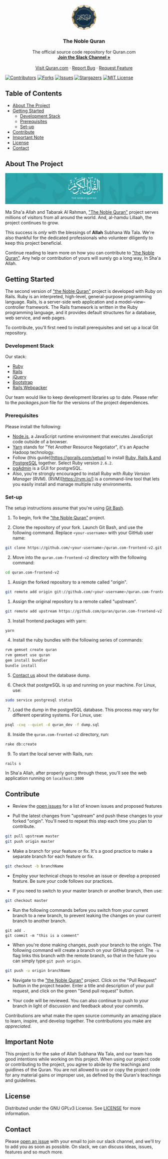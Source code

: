 <!--
*** Thanks for checking out this Quran.com repo. If you have a suggestion that would
*** make this better, please fork the repo and create a pull request or simply open
*** an issue with the tag "enhancement".
*** Thanks again! Now go create something AMAZING! :D
-->

<!-- PROJECT LOGO -->
<br />
<p align="center">
  <a href="https://quran.com">
    <img src="app/assets/images/icons/android-chrome-256x256.png" alt="Logo" width="80" height="80">
  </a>

  <h3 align="center">The Noble Quran</h3>

  <p align="center">
    The official source code repository for Quran.com
    <br />
    <a href="#contact"><strong>Join the Slack Channel »</strong></a>
    <br />
    <br />
    <a href="https://quran.com">Visit Quran.com</a>
    ·
    <a href="https://github.com/quran/quran.com-frontend-v2/issues">Report Bug</a>
    ·
    <a href="https://github.com/quran/quran.com-frontend-v2/issues">Request Feature</a>
  </p>
</p>

<!-- PROJECT SHIELDS -->

[![Contributors][contributors-shield]][contributors-url]
[![Forks][forks-shield]][forks-url]
[![Issues][issues-shield]][issues-url]
[![Stargazers][stars-shield]][stars-url]
[![MIT License][license-shield]][license-url]

<!-- TABLE OF CONTENTS -->

## Table of Contents
- [About The Project](#about-the-project)
- [Getting Started](#getting-started)
  - [Development Stack](#development-stack)
  - [Prerequisites](#prerequisites)
  - [Set-up](#set-up)
- [Contribute](#contribute)
- [Important Note](#important-note)
- [License](#license)
- [Contact](#contact)

<!-- ABOUT THE PROJECT -->

## About The Project

<a href="https://quran.com">
<img src="./app/assets/images/thumbnail.png" alt="Quran.com Thumbnail">
</a>

Ma Sha'a Allah and Tabarak Al Rahman, ["The Noble Quran"](https://quran.com) project serves millions of visitors from all around the world. And, al-hamdu Lillaah, the project continues to grow.

This success is _only_ with the blessings of **Allah** Subhana Wa Tala. We're also thankful for the dedicated professionals who volunteer diligently to keep this project beneficial.

Continue reading to learn more on how you can contribute to ["the Noble Quran"](https://quran.com). Any help or contribution of yours will surely go a long way, In Sha'a Allah.

<!-- GETTING STARTED -->

## Getting Started

The second version of ["the Noble Quran"](https://quran.com) project is developed with Ruby on Rails. Ruby is an interpreted, high-level, general-purpose programming language. Rails, is a server-side web application and a model–view–controller framework. The Rails framework is written in the Ruby programming language, and it provides default structures for a database, web service, and web pages.

To contribute, you'll first need to install prerequisites and set up a local Git repository.

### Development Stack

Our stack:

- [Ruby](https://www.ruby-lang.org/en/)
- [Rails](https://rubyonrails.org/)
- [jQuery](https://jquery.com/)
- [Bootstrap](https://getbootstrap.com/)
- [Rails Webpacker](https://github.com/rails/webpacker)

Our team would like to keep development libraries up to date. Please refer to the _packages.json_ file for the versions of the project dependences.

### Prerequisites

Please install the following:

- [Node.js](https://nodejs.org/en/), a JavaScript runtime environment that executes JavaScript code outside of a browser.
- [Yarn](https://yarnpkg.com/en/) stands for "Yet Another Resource Negotiator", it's an Apache Hadoop technology.
- Follow (this guide)[https://gorails.com/setup] to install [Ruby, Rails & and PostgreSQL](https://gorails.com/setup) together. Select Ruby version `2.6.2`.
- [pgAdmin](https://www.pgadmin.org/) is a GUI for postgreSQL.
- Also, you're strongly encouraged to install Ruby with _Ruby Version Manager_ (RVM). (RVM)[https://rvm.io/] is a command-line tool that lets you easily install and manage multiple ruby environments.

### Set-up

The setup instructions assume that you're using [Git Bash](https://git-scm.com/).

1. To begin, fork the ["the Noble Quran"](https://quran.com) project.

1. Clone the repository of your fork. Launch Git Bash, and use the following command. Replace `<your-username>` with your GitHub user name:

```sh
git clone https://github.com/<your-username>/quran.com-frontend-v2.git
```
2. Move into the `quran.com-frontend-v2` directory with the following command:

```sh
cd quran.com-frontend-v2
```

1. Assign the forked repository to a remote called "origin".

```sh
git remote add origin git://github.com/<your-username>/quran.com-frontend-v2.git
```

1. Assign the original repository to a remote called "upstream".

```sh
git remote add upstream https://github.com/quran/quran.com-frontend-v2
```

3. Install frontend packages with yarn:

```sh
yarn
```

4. Install the ruby bundles with the following series of commands:

```sh
rvm gemset create quran
rvm gemset use quran
gem install bundler
bundle install
```

5. [Contact us](#contact) about the database dump.

6. Check that postgreSQL is up and running on your machine. For Linux, use:

```sh
sudo service postgresql status
```

7. Load the dump in the postgreSQL database. This process may vary for different operating systems. For Linux, use:

```sh
psql -cxq --quiet -d quran_dev -f dump.sql
```

8. Inside the `quran.com-fronted-v2` directory, run:

```sh
rake db:create
```

9. To start the local server with Rails, run:

```sh
rails s
```

In Sha'a Allah, after properly going through these, you'll see the web application running on `localhost:3000`

<!-- CONTRIBUTING -->

## Contribute

- Review the [open issues](https://github.com/quran/quran.com-frontend-v2/issues) for a list of known issues and proposed features

- Pull the latest changes from "upstream" and push these changes to your forked "origin". You'll need to repeat this step each time you plan to contribute.

```sh
git pull upstream master
git push origin master
```

- Make a branch for your feature or fix. It's a good practice to make a separate branch for each feature or fix.

```sh
git checkout -b branchName
```

- Employ your technical chops to resolve an issue or develop a proposed feature. Be sure your code follows our practices.

- If you need to switch to your master branch or another branch, then use:

```sh
git checkout master
```

- Run the following commands before you switch from your current branch to a new branch, to prevent leaking the changes on your current branch to another branch.

```
git add .
git commit -m "this is a comment"
```

- When you're done making changes, push your branch to the origin. The following command will create a branch on your GitHub project. The `-u` flag links this branch with the remote branch, so that in the future you can simply type `git push origin`.

```sh
git push -u origin branchName
```

- Navigate to the ["the Noble Quran"](https://quran.com) project. Click on the "Pull Request" button in the project header. Enter a title and description of your pull request, and click on the green "Send pull request" button.

- Your code will be reviewed. You can also continue to push to your branch in light of discussion and feedback about your commits.

Contributions are what make the open source community an amazing place to learn, inspire, and develop together. The contributions you make are _appreciated_.

<!-- IMPORTANT NOTE -->

## Important Note

This project is for the sake of Allah Subhana Wa Tala, and our team has good intentions while working on this project. When using our project code or contributing to the project, you agree to abide by the teachings and guidlines of the Quran. You are not allowed to use or copy the project code for any material gains or improper use, as defined by the Quran's teachings and guidelines.

<!-- LICENSE -->

## License

Distributed under the GNU GPLv3 License. See [LICENSE](./LICENSE) for more information.

<!-- CONTACT -->

## Contact

Please [open an issue](https://github.com/quran/quran.com-frontend/issues/new) with your email to join our slack channel, and we'll try to add you as soon as possible. On slack, we can discuss ideas, issues, features and so much more. 

<!-- MARKDOWN LINKS & IMAGES -->
<!-- https://www.markdownguide.org/basic-syntax/#reference-style-links -->

[contributors-shield]: https://img.shields.io/github/contributors/quran/quran.com-frontend-v2?style=for-the-badge
[contributors-url]: https://github.com/quran/quran.com-frontend-v2/graphs/contributors
[forks-shield]: https://img.shields.io/github/forks/quran/quran.com-frontend-v2?style=for-the-badge
[forks-url]: https://github.com/quran/quran.com-frontend-v2/network/members
[stars-shield]: https://img.shields.io/github/stars/quran/quran.com-frontend-v2?style=for-the-badge
[stars-url]: https://github.com/quran/quran.com-frontend-v2/stargazers
[issues-shield]: https://img.shields.io/github/issues/quran/quran.com-frontend-v2?style=for-the-badge
[issues-url]: https://github.com/quran/quran.com-frontend-v2/issues
[license-shield]: https://img.shields.io/github/license/quran/quran.com-frontend-v2?style=for-the-badge
[license-url]: https://github.com/quran/quran.com-frontend-v2/blob/master/LICENSE.txt
[product-screenshot]: images/screenshot.png
